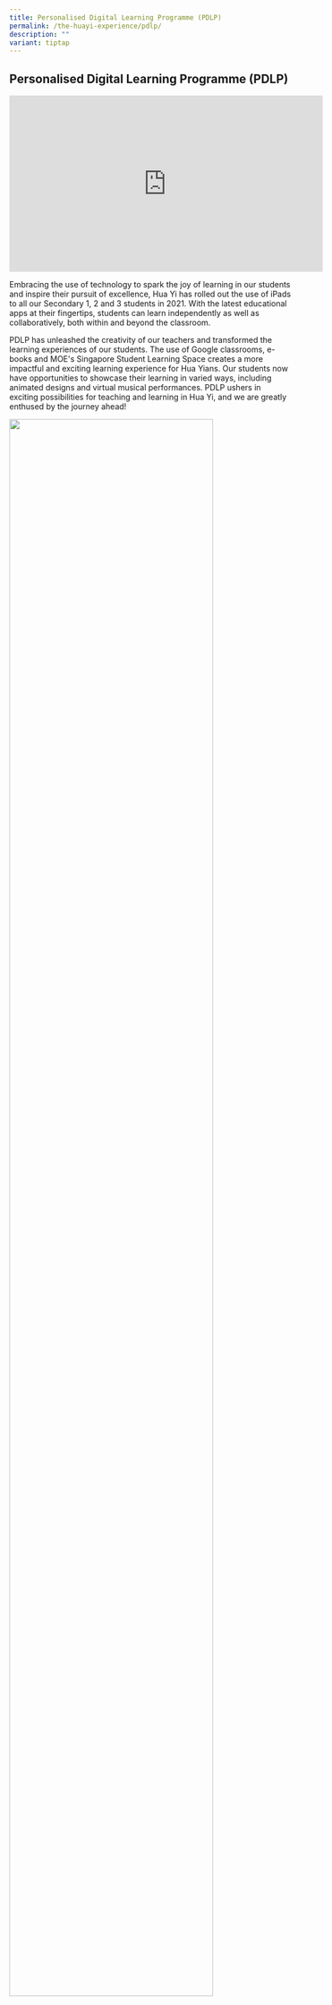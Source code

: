 ```yaml
---
title: Personalised Digital Learning Programme (PDLP)
permalink: /the-huayi-experience/pdlp/
description: ""
variant: tiptap
---
```

<h2>Personalised Digital Learning Programme (PDLP)</h2>
<div class="iframe-wrapper">
<iframe height="315" width="560" allowfullscreen="true" frameborder="0" src="https://www.youtube.com/embed/M-posaDExzY?si=DMhEl-pjhL6u3xqu"></iframe>
</div>
<p></p>
<p>Embracing the use of technology to spark the joy of learning in our students
and inspire their pursuit of excellence, Hua Yi has rolled out the use
of iPads to all our Secondary 1, 2 and 3 students in 2021. With the latest
educational apps at their fingertips, students can learn independently
as well as collaboratively, both within and beyond the classroom.</p>
<p>PDLP has unleashed the creativity of our teachers and transformed the
learning experiences of our students. The use of Google classrooms, e-books
and MOE's Singapore Student Learning Space creates a more impactful and
exciting learning experience for Hua Yians. Our students now have opportunities
to showcase their learning in varied ways, including animated designs and
virtual musical performances. PDLP ushers in exciting possibilities for
teaching and learning in Hua Yi, and we are greatly enthused by the journey
ahead!</p>
<div class="isomer-image-wrapper">
<img style="width:85%" height="auto" width="100%" src="/images/image1.jpg">
</div>
<h4>Personal Learning Device</h4>
<div class="isomer-image-wrapper">
<img style="width: 100%" height="auto" width="100%" alt="" src="/images/2025/PDLP.jpg">
</div>
<p>Every Hua Yian will be using the Apple iPad as their personal learning
device. Every iPad will come bundled with the Apple pencil and keyboard
to maximise the affordances of the iPad as a learning tool.</p>
<p>Not only is the iPad a portable device that offers students convenient
learning on-the-move, it also allows for a seamless learning experience
alongside existing learning technologies such as the Student Learning Space
(SLS) and Team Model Smarter Classroom System. In addition to apps within
Apple’s eco-system, students will also gain access a wide range of programmes
from other developers (eg. Google Suite and Microsoft Office etc), making
it the device of choice in developing students’ application and creative
skills.</p>
<p>Each bundle consists of:
<br>1 . Apple iPad 10.9" 64gb Wifi
<br>2 . Logitech Ruggedized Keyboard Case
<br>3 . Apple Pencil</p>
<p></p>
<h4>Digital Citizenship and Cyber Wellness</h4>
<p>As Hua Yi develops its students to develop the digital skills that enables
their learning, it is also imperative that they are empowered to take responsibility
for their personal well-being when using technology.</p>
<div class="isomer-image-wrapper">
<img style="width:85%" height="auto" width="100%" src="/images/Image3.png">
</div>
<p>The school adopts MOE’s Cyber Wellness Framework to develop students into
responsible digital citizens. Hua Yians’ attitudes and behaviour on the
use of technology are guided by the 3 Cyber&nbsp; Wellness Principles.
These principles are constantly reinforced when students engage in the
“Sense-Think-Act” process, which serves as a structure for them to use
technology safely and meaningfully for their learning and interactions.</p>
<h4>Financial Assistance</h4>
<p>For students who need support:</p>
<p>i. Singapore Citizens students whose gross household income (GHI) is $4,000
and below or whose per capita income (PCI) is $1000 and below, should complete
and submit the application&nbsp;form and supporting income documents to
the Hua Yi General Office.</p>
<p>Please obtain the hard copies of the application form from the General
Office.</p>
<p>ii. Permanent residents (PR) and international students (IS) should also
approach the Hua Yi General Office for more information on financial assistance</p>
<h4>Roll-Out of IT Applications as part of National Digital Literacy Programme (NDLP)</h4>
<p>As part of the NDLP, schools will progressively roll out IT applications
that will be vital to students’ learning experience and educational journey.&nbsp;</p>
<p>(a)&nbsp;<strong>Student iCON:</strong>&nbsp;MOE will give every secondary
school student an email address. This is a service provided by Google as
part of Google Suite.</p>
<p>(b)&nbsp;<strong>Microsoft Pro Plus:</strong>&nbsp;every secondary school
will be granted a licence to use Microsoft Office tools that include Word,
PowerPoint and Excel.</p>
<p>(c)&nbsp;<strong>Zoom:</strong>&nbsp;MOE will set up Zoom free account
with 40 mins time limit using Student iCON for the schools’ video conferencing
needs.</p>
<p>The school will need to use your child/ward’s personal data such as his/her
name and class to set up user accounts. Please refer to our Frequently
Asked Questions section for more information on the collection of data
via these applications.</p>
<h4>Frequently Asked Questions</h4>
<h5>Data Protection</h5>
<p>1 . How will my child/ward’s data be used in the PLD and IT Applications?</p>
<p><strong>IT Applications.</strong>&nbsp;For the IT Applications (student
iCON, Microsoft ProPlus and Zoom), the school will use your child/ward’s
personal data such as his/her name, birth certificate number and class
to set up user accounts. This data will also be used for the purposes of
authenticating and verifying user identity, troubleshooting and facilitating
system improvements. In addition, the commercial providers of these platforms
(e.g. Google, Microsoft) will collect and deal with user data generated
by your child/ward’s use of these applications. The collection use and
disclosure of such data are governed by the commercial provider’s terms
of use, which can be found here:&nbsp;</p>
<ul data-tight="true" class="tight">
<li>
<p>Student iCON:&nbsp;<a href="https://workspace.google.com/terms/education_terms_japan.html" rel="noopener noreferrer nofollow" target="_blank">https://workspace.google.com/terms/education_terms_japan.html</a>&nbsp;</p>
</li>
<li>
<p>Microsoft Pro Plus:&nbsp;<a href="https://portal.office.com/commerce/mosa.aspx" rel="noopener noreferrer nofollow" target="_blank">https://portal.office.com/commerce/mosa.aspx</a>
</p>
</li>
<li>
<p>Zoom:&nbsp;<a href="https://explore.zoom.us/en/schools-privacy-statement/" rel="noopener noreferrer nofollow" target="_blank">https://zoom.us/docs/en-us/schools-privacy-statement.html</a>
</p>
</li>
</ul>
<p>2 . Where will the data collected by DMA and IT Applications for NDLP
be stored?&nbsp;</p>
<p>All user data which is collected by MOE will be stored in secure servers
managed by the respective vendors of our systems. The Government has put
in place strong personal data protection laws and policies to safeguard
sensitive data collected by public agencies such as MOE. Please refer to
this website for more information on these laws and</p>
<h5>Terms of Purchase</h5>
<p>3 . Where can I find the full terms of purchase of the PLD?</p>
<p>&nbsp;Parents/guardians will be purchasing the PLD directly from the vendor,
not MOE. This is pursuant to a bulk tender agreement between MOE and the
vendor. The tender documents set out the full terms and conditions of such
a purchase, and can be found at this website:&nbsp;<a href="https://go.gov.sg/pldtermsandconditions" rel="noopener noreferrer nofollow" target="_blank">https://go.gov.sg/pldtermsandconditions</a>  <strong>PDF NOT FOUND</strong>
</p>
<h4>References</h4>
<div class="iframe-wrapper">
<iframe height="410" width="700" allowfullscreen="true" frameborder="0" src="https://www.youtube.com/embed/3FKftVAU4eI"></iframe>
</div>
<p></p>